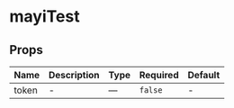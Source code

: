 # mayiTest

## Props

<!-- @vuese:mayiTest:props:start -->
|Name|Description|Type|Required|Default|
|---|---|---|---|---|
|token|-|—|`false`|-|

<!-- @vuese:mayiTest:props:end -->


